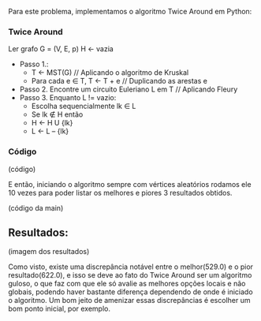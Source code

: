 Para este problema, implementamos o algoritmo Twice Around em Python:

### Twice Around

  Ler grafo G = (V, E, p)
  H ← vazia

* Passo 1.:
	- T ← MST(G) // Aplicando o algoritmo de Kruskal
	- Para cada e ∈ T, T ← T + e  // Duplicando as arestas e
* Passo 2. Encontre um circuito Euleriano L em T // Aplicando Fleury
* Passo 3. Enquanto L != vazio:
	- Escolha sequencialmente lk ∈ L
	- Se lk ∉ H então
	- H ← H U {lk}
	- L ← L – {lk}

### Código

(código)

E então, iniciando o algoritmo sempre com vértices aleatórios rodamos ele 10 vezes para poder listar os melhores e piores 3 resultados obtidos.

(código da main)

## Resultados:

(imagem dos resultados)

Como visto, existe uma discrepância notável entre o melhor(529.0) e o pior resultado(622.0), e isso se deve ao fato do Twice Around ser um algoritmo guloso, o que faz com que ele só avalie as melhores opções locais e não globais, podendo haver bastante diferença dependendo de onde é iniciado o algoritmo. 
Um bom jeito de amenizar essas discrepâncias é escolher um bom ponto inicial, por exemplo.
